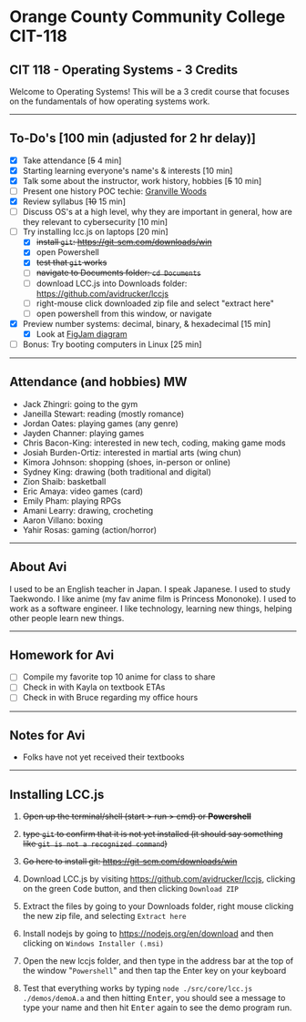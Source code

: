 # Orange County Community College CIT-118

## CIT 118 - Operating Systems - 3 Credits

Welcome to Operating Systems! This will be a 3 credit course that focuses on the fundamentals of how operating systems work.

---

## To-Do's [100 min (adjusted for 2 hr delay)]

- [x] Take attendance [~~5~~ 4 min] 
- [x] Starting learning everyone's name's & interests [10 min]
- [x] Talk some about the instructor, work history, hobbies [~~5~~ 10 min]
- [ ] Present one history POC techie: [Granville Woods](https://en.wikipedia.org/wiki/Granville_Woods)
- [x] Review syllabus [~~10~~ 15 min]
- [ ] Discuss OS's at a high level, why they are important in general, how are they relevant to cybersecurity [10 min]
- [ ] Try installing lcc.js on laptops [20 min]
  - [x] ~~install `git`: https://git-scm.com/downloads/win~~
  - [x] open Powershell
  - [x] ~~test that `git` works~~
  - [ ] ~~navigate to Documents folder: `cd Documents`~~
  - [ ] download LCC.js into Downloads folder: https://github.com/avidrucker/lccjs
  - [ ] right-mouse click downloaded zip file and select "extract here"
  - [ ] open powershell from this window, or navigate
- [x] Preview number systems: decimal, binary, & hexadecimal [15 min]
  - [x] Look at [FigJam diagram](https://www.figma.com/board/AvrjZWL4y0wPxpgiHOnpRX/Operating-Systems-S2025?node-id=0-1&p=f&t=21Jzk8TTrhjTW3p0-0)
- [ ] Bonus: Try booting computers in Linux [25 min]

---

## Attendance (and hobbies) MW

- Jack Zhingri: going to the gym
- Janeilla Stewart: reading (mostly romance)
- Jordan Oates: playing games (any genre)
- Jayden Channer: playing games
- Chris Bacon-King: interested in new tech, coding, making game mods
- Josiah Burden-Ortiz: interested in martial arts (wing chun)
- Kimora Johnson: shopping (shoes, in-person or online)
- Sydney King: drawing (both traditional and digital)
- Zion Shaib: basketball
- Eric Amaya: video games (card)
- Emily Pham: playing RPGs
- Amani Learry: drawing, crocheting
- Aaron Villano: boxing 
- Yahir Rosas: gaming (action/horror)

---

## About Avi

I used to be an English teacher in Japan. I speak Japanese. I used to study Taekwondo. I like anime (my fav anime film is Princess Mononoke). I used to work as a software engineer. I like technology, learning new things, helping other people learn new things.

---

## Homework for Avi

- [ ] Compile my favorite top 10 anime for class to share
- [ ] Check in with Kayla on textbook ETAs
- [ ] Check in with Bruce regarding my office hours

---

## Notes for Avi

- Folks have not yet received their textbooks

---

## Installing LCC.js

1. ~~Open up the terminal/shell ~~(start > run > cmd) or~~ **Powershell**~~

2. ~~type `git` to confirm that it is not yet installed (it should say something like `git is not a recognized command`)~~

3. ~~Go here to install git: https://git-scm.com/downloads/win~~

4. Download LCC.js by visiting https://github.com/avidrucker/lccjs, clicking on the green <kbd>Code</kbd> button, and then clicking `Download ZIP`

5. Extract the files by going to your Downloads folder, right mouse clicking the new zip file, and selecting `Extract here`

6. Install nodejs by going to https://nodejs.org/en/download and then clicking on `Windows Installer (.msi)`

7. Open the new lccjs folder, and then type in the address bar at the top of the window "`Powershell`" and then tap the Enter key on your keyboard

8. Test that everything works by typing `node ./src/core/lcc.js ./demos/demoA.a` and then hitting <kbd>Enter</kbd>, you should see a message to type your name and then hit <kbd>Enter</kbd> again to see the demo program run.